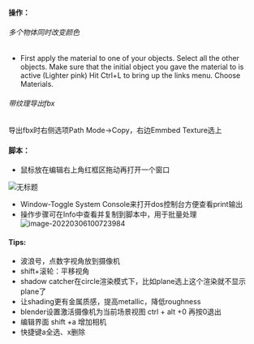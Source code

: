  

 #### 操作：

###### 多个物体同时改变颜色

- First apply the material to one of your objects. Select all the other objects. Make sure that the initial object you gave the material to is active (Lighter pink) Hit Ctrl+L to bring up the links menu. Choose Materials.

###### 带纹理导出fbx
导出fbx时右侧选项Path Mode->Copy，右边Emmbed Texture选上


#### 脚本：

- 鼠标放在编辑右上角红框区拖动再打开一个窗口


![无标题](H:\learn\Blender笔记\imgs\无标题.png)

- Window-Toggle System Console来打开dos控制台方便查看print输出
- 操作步骤可在Info中查看并复制到脚本中，用于批量处理 
![image-20220306100723984](C:\Users\jaydean\AppData\Roaming\Typora\typora-user-images\image-20220306100723984.png)

#### Tips:

- 波浪号，点数字视角放到摄像机
- shift+滚轮：平移视角
- shadow catcher在circle渲染模式下，比如plane选上这个渲染就不显示plane了
- 让shading更有金属质感，提高metallic，降低roughness
- blender设置激活摄像机为当前场景视图 ctrl + alt +0 再按0退出
- 编辑界面 shift +a 增加相机
-  快捷键a全选、x删除

